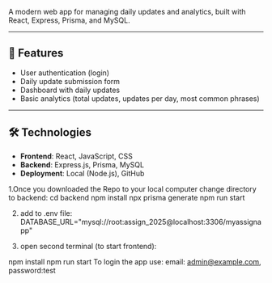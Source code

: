 
A modern web app for managing daily updates and analytics, built with React, Express, Prisma, and MySQL.

---

## 🚀 Features

- User authentication (login)
- Daily update submission form
- Dashboard with daily updates
- Basic analytics (total updates, updates per day, most common phrases)

---

## 🛠️ Technologies

- **Frontend**: React, JavaScript, CSS
- **Backend**: Express.js, Prisma, MySQL
- **Deployment**: Local (Node.js), GitHub

1.Once you downloaded the Repo to your local computer change directory to backend:
cd backend
npm install
npx prisma generate
npm run start

2. add to .env file:
DATABASE_URL="mysql://root:assign_2025@localhost:3306/myassignapp"

2. open second terminal (to start frontend):

npm install
npm run start
To login the app use: email: admin@example.com, password:test

